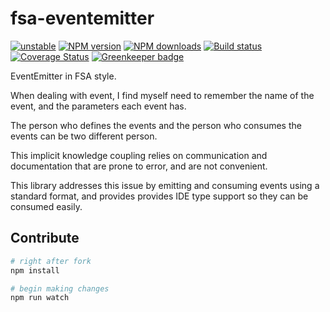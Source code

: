 # fsa-eventemitter

[![unstable][unstable-image]][unstable-url]
[![NPM version][npm-image]][npm-url]
[![NPM downloads][downloads-image]][downloads-url]
[![Build status][travis-image]][travis-url]
[![Coverage Status][coveralls-image]][coveralls-url]
[![Greenkeeper badge](https://badges.greenkeeper.io/unional/unpartial.svg)](https://greenkeeper.io/)

EventEmitter in FSA style.

When dealing with event, I find myself need to remember the name of the event,
and the parameters each event has.

The person who defines the events and the person who consumes the events can be two different person.

This implicit knowledge coupling relies on communication and documentation that are prone to error,
and are not convenient.

This library addresses this issue by emitting and consuming events using a standard format,
and provides provides IDE type support so they can be consumed easily.

## Contribute

```sh
# right after fork
npm install

# begin making changes
npm run watch

```

[unstable-image]: http://badges.github.io/stability-badges/dist/unstable.svg
[unstable-url]: http://github.com/badges/stability-badges
[npm-image]: https://img.shields.io/npm/v/fsa-eventemitter.svg?style=flat
[npm-url]: https://npmjs.org/package/fsa-eventemitter
[downloads-image]: https://img.shields.io/npm/dm/fsa-eventemitter.svg?style=flat
[downloads-url]: https://npmjs.org/package/fsa-eventemitter
[travis-image]: https://img.shields.io/travis/unional/fsa-eventemitter.svg?style=flat
[travis-url]: https://travis-ci.org/unional/fsa-eventemitter
[coveralls-image]: https://coveralls.io/repos/github/unional/fsa-eventemitter/badge.svg
[coveralls-url]: https://coveralls.io/github/unional/fsa-eventemitter
